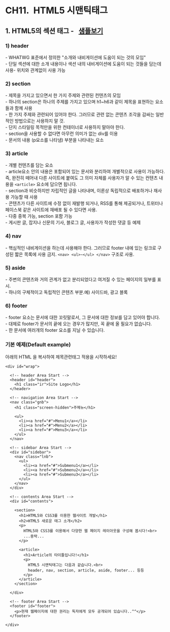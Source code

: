 # CH11.  HTML5 시맨틱태그

  
  

## 1. HTML5의 섹션 태그 \-   [샘플보기](http://wdschools.co.kr/gate/classroom/chapter1-html5/page/sample/html5-test2.html)

  

### 1) header

\- WHATWG 표준에서 정의한 "소개와 내비게이션에 도움이 되는 것의 모임"  
\- 단일 섹션에 대한 소개 내용이나 색션 내의 내비게이션에 도움이 되는 것들을 담는데 사용- 위치와 관계없이 사용 가능

  

### 2) section

\- 제목을 가지고 있으면서 한 가지 주제와 관련된 컨텐츠의 모임  
\- 하나의 section은 하나의 주제를 가지고 있으며 h1~h6과 같이 제목을 표현하는 요소들과 함께 사용  
\- 한 가지 주제와 관련되어 있어야 한다. 그러므로 관련 없는 콘텐츠 조각을 감싸는 일반적인 방법으로는 사용하지 말 것.  
\- 단지 스타일링 목적만을 위한 컨테이너로 사용하지 말아야 한다.  
\- section을 사용할 수 없다면 아무런 의미가 없는 div를 이용  
\- 문서의 내용 (p요소를 나타냄) 부분을 나타내는 요소

  

### 3) article

\- 개별 컨텐츠를 담는 요소  
\- article요소 안의 내용은 포함되어 있는 문서와 분리하여 개별적으로 사용이 가능하다. 즉, 완전히 떼어내 다른 사이트에 붙여도 그 의미 자체를 사용자가 알 수 있는 컨텐츠 내용을 `<article>` 요소에 담으면 됩니다.  
\- section과 비슷하지만 자립적인 글을 나타내며, 이론상 독립적으로 배포하거나 재사용 가능할 때 사용  
\- 콘텐츠가 다른 사이트에 수정 없이 재발행 되거나, RSS를 통해 제공되거나, 트위터나 페이스북 같은 사이트에 재배포 될 수 있다면 사용.  
\- 다중 중복 가능, section 포함 가능  
\- 게시판 글, 잡지나 신문의 기사, 블로그 글, 사용자가 작성한 댓글 등 예제

  

### 4) nav

\- 핵심적인 내비게이션을 하는데 사용해야 한다. 그러므로 footer 내에 있는 링크로 구성된 짧은 목록에 사용 금지. `<nav> <ul>~</ul> </nav>` 구조로 사용.

  

### 5) aside

\- 주변의 콘텐츠와 거의 관계가 없고 분리되었다고 여겨질 수 있는 페이지의 일부를 표시.  
\- 하나의 구체적이고 독립적인 콘텐츠 부분.예) 사이드바, 광고 블록

  

### 6) footer

\- footer 요소는 문서에 대한 꼬릿말로서, 그 문서에 대한 정보를 담고 있어야 합니다.  
\- 대체로 footer가 문서의 끝에 오는 경우가 많지만, 꼭 끝에 올 필요가 없습니다.  
\- 한 문서에 여러개의 footer 요소를 지닐 수 있습니다.

  

  

### 기본 예제(Default example)

아래의 HTML 을 복사하여 제목관련태그 적용을 시작하세요!

  

```
<div id="wrap">
		
  <!-- header Area Start -->
  <header id="header">
    <h1 class="ir">Site Logo</h1>
  </header>

  <!-- navigation Area Start -->
  <nav class="gnb">
    <h1 class="screen-hidden">주메뉴</h1>

    <ul>
      <li><a href="#">Menu1</a></li>
      <li><a href="#">Menu2</a></li>
      <li><a href="#">Menu3</a></li>
    </ul>
  </nav>

  <!-- sidebar Area Start -->
  <div id="sidebar">
    <nav class="lnb">
      <ul>
        <li><a href="#">Submenu1</a></li>
        <li><a href="#">Submenu2</a></li>
        <li><a href="#">Submenu3</a></li>
      </ul>
    </nav>
  </div>

  <!-- contents Area Start -->
  <div id="contents">
    
    <section>				
      <h1>HTML5와 CSS3를 이용한 웹사이트 개발</h1>
      <h2>HTML5 새로운 태그 소개</h2>
      <p>
        HTML5와 CSS3를 이용해서 다양한 웹 페이지 레이아웃을 구성해 봅시다!<br>
        ...중략...
      </p>

      <article>
        <h1>Article의 타이틀입니다!</h1>
        <p>
          HTML5 시맨틱태그는 다음과 같습니다.<br>
          header, nav, section, article, aside, footer... 등등
        </p>
      </article>
    </section>

  </div>

  <!-- footer Area Start -->
  <footer id="footer">
    <p>현재 웹페이지에 대한 권리는 독자에게 모두 공개되어 있습니다..^^</p>
  </footer>

</div>
```